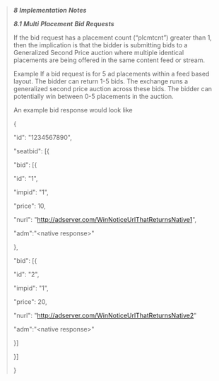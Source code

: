 > ***8*** ***Implementation*** ***Notes***
>
> ***8.1*** ***Multi*** ***Placement*** ***Bid*** ***Requests***
>
> If the bid request has a placement count (“plcmtcnt”) greater than 1,
> then the implication is that the bidder is submitting bids to a
> Generalized Second Price auction where multiple identical placements
> are being offered in the same content feed or stream.
>
> Example If a bid request is for 5 ad placements within a feed based
> layout. The bidder can return 1-5 bids. The exchange runs a
> generalized second price auction across these bids. The bidder can
> potentially win between 0-5 placements in the auction.
>
> An example bid response would look like
>
> {
>
> "id": "1234567890",
>
> "seatbid": \[{
>
> "bid": \[{
>
> "id": "1",
>
> "impid": "1",
>
> "price": 10,
>
> "nurl": "http://adserver.com/WinNoticeUrlThatReturnsNative1",
>
> "adm":"\<native response\>"
>
> },
>
> "bid": \[{
>
> "id": "2",
>
> "impid": "1",
>
> "price": 20,
>
> "nurl": "http://adserver.com/WinNoticeUrlThatReturnsNative2"
>
> "adm":"\<native response\>"
>
> }\]
>
> }\]
>
> }
